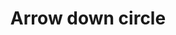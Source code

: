 ---
title: Arrow down circle
tags: ["arrow", "down", "circle", "direction", "pointer"]
icon: arrow-down-circle
svg: '<svg xmlns="http://www.w3.org/2000/svg" width="24" height="24" fill="none" viewBox="0 0 24 24" stroke-width="1.5" stroke-linecap="round" stroke-linejoin="round" stroke="currentColor"><path d="M12 7.5v9m3.5-3.5L12 16.5 8.5 13"/><path d="M21 12a9 9 0 1 1-18 0 9 9 0 0 1 18 0"/></svg>'
---